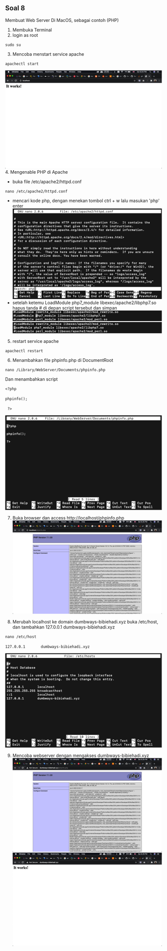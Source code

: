 ## Soal 8
Membuat Web Server Di MacOS, sebagai contoh (PHP)
1. Membuka Terminal 
2. login as root 
```
sudo su
```
3. Mencoba menstart service apache
```
apachectl start
```
![](folder-images-jawaban/8-1.png)
4. Mengenable PHP di Apache
- buka file /etc/apache2/httpd.conf
```
nano /etc/apache2/httpd.conf
```
- mencari kode php, dengan menekan tombol ctrl + w lalu masukan 'php' enter
![](folder-images-jawaban/8-2.png)
- setelah ketemu LoadModule php7_module libexec/apache2/libphp7.so hapus tanda # di depan script tersebut dan simpan
![](folder-images-jawaban/8-3.png)
![](folder-images-jawaban/8-4.png)

5. restart service apache
```
apachectl restart
```

6. Menambahkan file phpinfo.php di DocumentRoot
```
nano /Library/WebServer/Documents/phpinfo.php
```
Dan menambahkan script
```
<?php

phpinfo();

 ?>
```
![](folder-images-jawaban/8-9.png)

7. Buka browser dan access http://localhost/phpinfo.php
![](folder-images-jawaban/8-5.png)

8. Merubah localhost ke domain dumbways-bibiehadi.xyz
buka /etc/host, dan tambahkan 127.0.0.1       dumbways-bibiehadi.xyz
```
nano /etc/host

127.0.0.1       dumbways-bibiehadi.xyz
```
![](folder-images-jawaban/8-6.png)

9. Mencoba webserver dengan mengakses dumbways-bibiehadi.xyz
![](folder-images-jawaban/8-7.png)
![](folder-images-jawaban/8-8.png)




